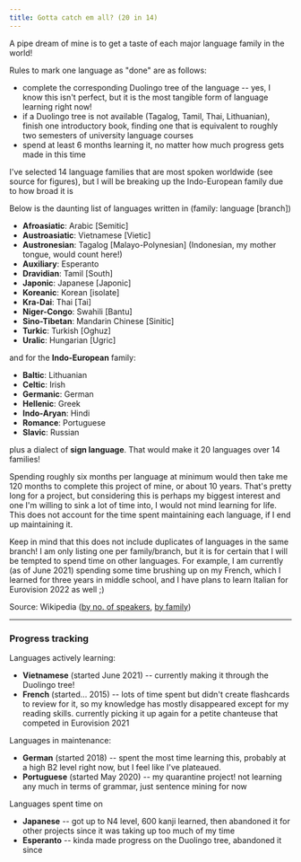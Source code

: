 ```yaml
---
title: Gotta catch em all? (20 in 14)
---
```


A pipe dream of mine is to get a taste of each major language family in the world!

Rules to mark one language as "done" are as follows:
- complete the corresponding Duolingo tree of the language -- yes, I know this isn't perfect, but it is the most tangible form of language learning right now!
- if a Duolingo tree is not available (Tagalog, Tamil, Thai, Lithuanian), finish one introductory book, finding one that is equivalent to roughly two semesters of university language courses
- spend at least 6 months learning it, no matter how much progress gets made in this time

I've selected 14 language families that are most spoken worldwide (see source for figures), but I will be breaking up the Indo-European family due to how broad it is

Below is the daunting list of languages written in (family: language [branch])
- **Afroasiatic**: Arabic [Semitic]
- **Austroasiatic**: Vietnamese [Vietic]
- **Austronesian**: Tagalog [Malayo-Polynesian] (Indonesian, my mother tongue, would count here!)
- **Auxiliary**: Esperanto
- **Dravidian**: Tamil [South]
- **Japonic**: Japanese [Japonic]
- **Koreanic**: Korean [isolate]
- **Kra-Dai**: Thai [Tai]
- **Niger-Congo**: Swahili [Bantu]
- **Sino-Tibetan**: Mandarin Chinese [Sinitic]
- **Turkic**: Turkish [Oghuz]
- **Uralic**: Hungarian [Ugric]

and for the **Indo-European** family:
- **Baltic**: Lithuanian
- **Celtic**: Irish
- **Germanic**: German
- **Hellenic**: Greek
- **Indo-Aryan**: Hindi
- **Romance**: Portuguese
- **Slavic**: Russian

plus a dialect of **sign language**. That would make it 20 languages over 14 families!

Spending roughly six months per language at minimum would then take me 120 months to complete this project of mine, or about 10 years. That's pretty long for a project, but considering this is perhaps my biggest interest and one I'm willing to sink a lot of time into, I would not mind learning for life. This does not account for the time spent maintaining each language, if I end up maintaining it.

Keep in mind that this does not include duplicates of languages in the same branch! I am only listing one per family/branch, but it is for certain that I will be tempted to spend time on other languages. For example, I am currently (as of June 2021) spending some time brushing up on my French, which I learned for three years in middle school, and I have plans to learn Italian for Eurovision 2022 as well ;)

Source: Wikipedia ([by no. of speakers](https://en.wikipedia.org/wiki/List_of_languages_by_number_of_native_speakers), [by family](https://en.wikipedia.org/wiki/List_of_language_families))


----

### Progress tracking
Languages actively learning:
- **Vietnamese** (started June 2021) -- currently making it through the Duolingo tree!
- **French** (started... 2015) -- lots of time spent but didn't create flashcards to review for it, so my knowledge has mostly disappeared except for my reading skills. currently picking it up again for a petite chanteuse that competed in Eurovision 2021

Languages in maintenance:
- **German** (started 2018) -- spent the most time learning this, probably at a high B2 level right now, but I feel like I've plateaued. 
- **Portuguese** (started May 2020) -- my quarantine project! not learning any much in terms of grammar, just sentence mining for now

Languages spent time on
- **Japanese** -- got up to N4 level, 600 kanji learned, then abandoned it for other projects since it was taking up too much of my time
- **Esperanto** -- kinda made progress on the Duolingo tree, abandoned it since